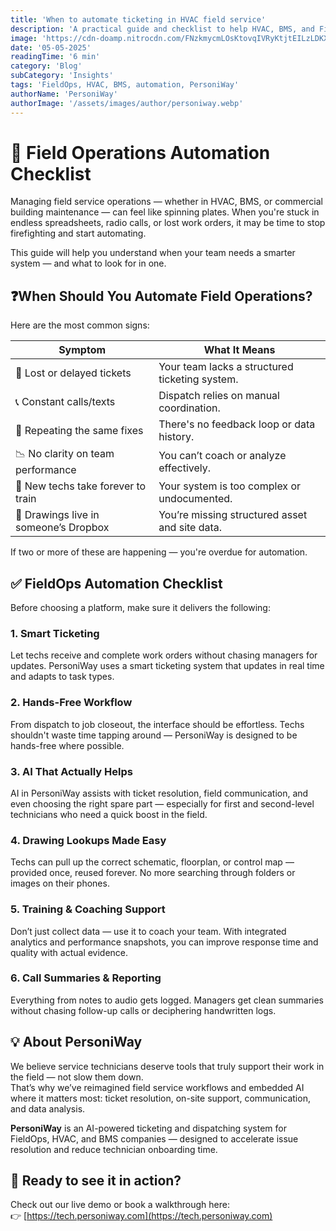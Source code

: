 ```yaml
---
title: 'When to automate ticketing in HVAC field service'
description: 'A practical guide and checklist to help HVAC, BMS, and FieldOps teams decide when it’s time to automate their field service operations and what features to look for in a smart dispatching and ticketing system.'
image: 'https://cdn-doamp.nitrocdn.com/FNzkmycmLOsKtovqIVRyKtjtEILzLDKX/assets/images/optimized/rev-13fe792/fieldcomplete.com/wp-content/uploads/2023/09/HVAC-Safety.-Risks-and-Technician-Protection.jpg'
date: '05-05-2025'
readingTime: '6 min'
category: 'Blog'
subCategory: 'Insights'
tags: 'FieldOps, HVAC, BMS, automation, PersoniWay'
authorName: 'PersoniWay'
authorImage: '/assets/images/author/personiway.webp'
---
```


# 🧰 Field Operations Automation Checklist

Managing field service operations — whether in HVAC, BMS, or commercial building maintenance — can feel like spinning plates. When you're stuck in endless spreadsheets, radio calls, or lost work orders, it may be time to stop firefighting and start automating.

This guide will help you understand when your team needs a smarter system — and what to look for in one.

## ❓When Should You Automate Field Operations?

Here are the most common signs:

| Symptom | What It Means |
|--------|----------------|
| 🧾 Lost or delayed tickets | Your team lacks a structured ticketing system. |
| 📞 Constant calls/texts | Dispatch relies on manual coordination. |
| 🔄 Repeating the same fixes | There's no feedback loop or data history. |
| 📉 No clarity on team performance | You can’t coach or analyze effectively. |
| 🤯 New techs take forever to train | Your system is too complex or undocumented. |
| 📂 Drawings live in someone’s Dropbox | You’re missing structured asset and site data. |

If two or more of these are happening — you're overdue for automation.

## ✅ FieldOps Automation Checklist

Before choosing a platform, make sure it delivers the following:

### 1. Smart Ticketing

Let techs receive and complete work orders without chasing managers for updates. PersoniWay uses a smart ticketing system that updates in real time and adapts to task types.

### 2. Hands-Free Workflow

From dispatch to job closeout, the interface should be effortless. Techs shouldn't waste time tapping around — PersoniWay is designed to be hands-free where possible.

### 3. AI That Actually Helps

AI in PersoniWay assists with ticket resolution, field communication, and even choosing the right spare part — especially for first and second-level technicians who need a quick boost in the field.

### 4. Drawing Lookups Made Easy

Techs can pull up the correct schematic, floorplan, or control map — provided once, reused forever. No more searching through folders or images on their phones.

### 5. Training & Coaching Support

Don’t just collect data — use it to coach your team. With integrated analytics and performance snapshots, you can improve response time and quality with actual evidence.

### 6. Call Summaries & Reporting

Everything from notes to audio gets logged. Managers get clean summaries without chasing follow-up calls or deciphering handwritten logs.

## 💡 About PersoniWay

We believe service technicians deserve tools that truly support their work in the field — not slow them down.  
That’s why we’ve reimagined field service workflows and embedded AI where it matters most: ticket resolution, on-site support, communication, and data analysis.

**PersoniWay** is an AI-powered ticketing and dispatching system for FieldOps, HVAC, and BMS companies — designed to accelerate issue resolution and reduce technician onboarding time.

## 🚀 Ready to see it in action?

Check out our live demo or book a walkthrough here:  
👉 [https://tech.personiway.com](https://tech.personiway.com)

